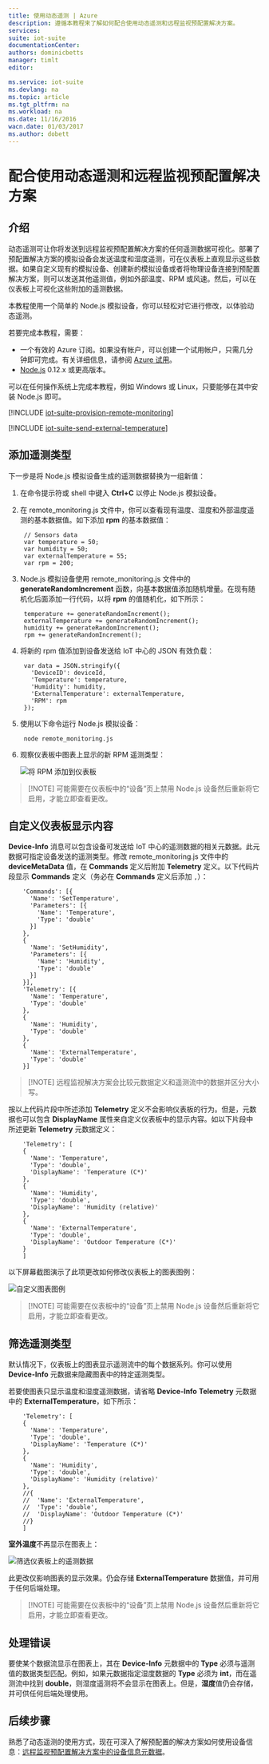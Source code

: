 ```yaml
---
title: 使用动态遥测 | Azure
description: 遵循本教程来了解如何配合使用动态遥测和远程监视预配置解决方案。
services: 
suite: iot-suite
documentationCenter: 
authors: dominicbetts
manager: timlt
editor: 

ms.service: iot-suite
ms.devlang: na
ms.topic: article
ms.tgt_pltfrm: na
ms.workload: na
ms.date: 11/16/2016
wacn.date: 01/03/2017
ms.author: dobett
---
```


# 配合使用动态遥测和远程监视预配置解决方案
## 介绍
动态遥测可让你将发送到远程监视预配置解决方案的任何遥测数据可视化。部署了预配置解决方案的模拟设备会发送温度和湿度遥测，可在仪表板上直观显示这些数据。如果自定义现有的模拟设备、创建新的模拟设备或者将物理设备连接到预配置解决方案，则可以发送其他遥测值，例如外部温度、RPM 或风速。然后，可以在仪表板上可视化这些附加的遥测数据。

本教程使用一个简单的 Node.js 模拟设备，你可以轻松对它进行修改，以体验动态遥测。

若要完成本教程，需要：

- 一个有效的 Azure 订阅。如果没有帐户，可以创建一个试用帐户，只需几分钟即可完成。有关详细信息，请参阅 [Azure 试用][lnk_free_trial]。
- [Node.js][lnk-node] 0.12.x 或更高版本。

可以在任何操作系统上完成本教程，例如 Windows 或 Linux，只要能够在其中安装 Node.js 即可。

[!INCLUDE [iot-suite-provision-remote-monitoring](../../includes/iot-suite-provision-remote-monitoring.md)]

[!INCLUDE [iot-suite-send-external-temperature](../../includes/iot-suite-send-external-temperature.md)]

## 添加遥测类型

下一步是将 Node.js 模拟设备生成的遥测数据替换为一组新值：

1. 在命令提示符或 shell 中键入 **Ctrl+C** 以停止 Node.js 模拟设备。

2. 在 remote\_monitoring.js 文件中，你可以查看现有温度、湿度和外部温度遥测的基本数据值。如下添加 **rpm** 的基本数据值：

        // Sensors data
        var temperature = 50;
        var humidity = 50;
        var externalTemperature = 55;
        var rpm = 200;

3. Node.js 模拟设备使用 remote\_monitoring.js 文件中的 **generateRandomIncrement** 函数，向基本数据值添加随机增量。在现有随机化后面添加一行代码，以将 **rpm** 的值随机化，如下所示：

        temperature += generateRandomIncrement();
        externalTemperature += generateRandomIncrement();
        humidity += generateRandomIncrement();
        rpm += generateRandomIncrement();

4. 将新的 rpm 值添加到设备发送给 IoT 中心的 JSON 有效负载：

        var data = JSON.stringify({
          'DeviceID': deviceId,
          'Temperature': temperature,
          'Humidity': humidity,
          'ExternalTemperature': externalTemperature,
          'RPM': rpm
        });

5. 使用以下命令运行 Node.js 模拟设备：

        node remote_monitoring.js

6. 观察仪表板中图表上显示的新 RPM 遥测类型：

    ![将 RPM 添加到仪表板][image3]  

> [!NOTE] 可能需要在仪表板中的“设备”页上禁用 Node.js 设备然后重新将它启用，才能立即查看更改。

## 自定义仪表板显示内容

**Device-Info** 消息可以包含设备可发送给 IoT 中心的遥测数据的相关元数据。此元数据可指定设备发送的遥测类型。修改 remote\_monitoring.js 文件中的 **deviceMetaData** 值，在 **Commands** 定义后附加 **Telemetry** 定义。以下代码片段显示 **Commands** 定义（务必在 **Commands** 定义后添加 `,`）：

        'Commands': [{
          'Name': 'SetTemperature',
          'Parameters': [{
            'Name': 'Temperature',
            'Type': 'double'
          }]
        },
        {
          'Name': 'SetHumidity',
          'Parameters': [{
            'Name': 'Humidity',
            'Type': 'double'
          }]
        }],
        'Telemetry': [{
          'Name': 'Temperature',
          'Type': 'double'
        },
        {
          'Name': 'Humidity',
          'Type': 'double'
        },
        {
          'Name': 'ExternalTemperature',
          'Type': 'double'
        }]

> [!NOTE] 远程监视解决方案会比较元数据定义和遥测流中的数据并区分大小写。

按以上代码片段中所述添加 **Telemetry** 定义不会影响仪表板的行为。但是，元数据也可以包含 **DisplayName** 属性来自定义仪表板中的显示内容。如以下片段中所述更新 **Telemetry** 元数据定义：

        'Telemetry': [
        {
          'Name': 'Temperature',
          'Type': 'double',
          'DisplayName': 'Temperature (C*)'
        },
        {
          'Name': 'Humidity',
          'Type': 'double',
          'DisplayName': 'Humidity (relative)'
        },
        {
          'Name': 'ExternalTemperature',
          'Type': 'double',
          'DisplayName': 'Outdoor Temperature (C*)'
        }
        ]

以下屏幕截图演示了此项更改如何修改仪表板上的图表图例：

![自定义图表图例][image4]  

> [!NOTE] 可能需要在仪表板中的“设备”页上禁用 Node.js 设备然后重新将它启用，才能立即查看更改。

## 筛选遥测类型

默认情况下，仪表板上的图表显示遥测流中的每个数据系列。你可以使用 **Device-Info** 元数据来隐藏图表中的特定遥测类型。

若要使图表只显示温度和湿度遥测数据，请省略 **Device-Info** **Telemetry** 元数据中的 **ExternalTemperature**，如下所示：

        'Telemetry': [
        {
          'Name': 'Temperature',
          'Type': 'double',
          'DisplayName': 'Temperature (C*)'
        },
        {
          'Name': 'Humidity',
          'Type': 'double',
          'DisplayName': 'Humidity (relative)'
        },
        //{
        //  'Name': 'ExternalTemperature',
        //  'Type': 'double',
        //  'DisplayName': 'Outdoor Temperature (C*)'
        //}
        ]

**室外温度**不再显示在图表上：

![筛选仪表板上的遥测数据][image5]  

此更改仅影响图表的显示效果。仍会存储 **ExternalTemperature** 数据值，并可用于任何后端处理。

> [!NOTE] 可能需要在仪表板中的“设备”页上禁用 Node.js 设备然后重新将它启用，才能立即查看更改。

## 处理错误

要使某个数据流显示在图表上，其在 **Device-Info** 元数据中的 **Type** 必须与遥测值的数据类型匹配。例如，如果元数据指定湿度数据的 **Type** 必须为 **int**，而在遥测流中找到 **double**，则湿度遥测将不会显示在图表上。但是，**湿度**值仍会存储，并可供任何后端处理使用。

## 后续步骤

熟悉了动态遥测的使用方式，现在可深入了解预配置的解决方案如何使用设备信息：[远程监视预配置解决方案中的设备信息元数据][lnk-devinfo]。

[lnk-devinfo]: ./iot-suite-remote-monitoring-device-info.md
[image1]: ./media/iot-suite-dynamic-telemetry/image1.png
[image2]: ./media/iot-suite-dynamic-telemetry/image2.png
[image3]: ./media/iot-suite-dynamic-telemetry/image3.png
[image4]: ./media/iot-suite-dynamic-telemetry/image4.png
[image5]: ./media/iot-suite-dynamic-telemetry/image5.png

[lnk_free_trial]: https://www.azure.cn/pricing/1rmb-trial/
[lnk-node]: http://nodejs.org

<!---HONumber=Mooncake_1226_2016-->